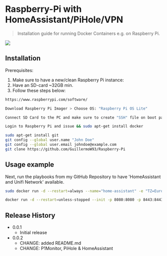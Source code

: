 # Raspberry-Pi with HomeAssistant/PiHole/VPN
> Installation guide for running Docker Containers e.g. on Raspberry Pi.

![](header.png)

## Installation

Prerequisites:
1. Make sure to have a new/clean Raspberry Pi instance:
2. Have an SD-card ~32GB min.
3. Follow these steps below:

```sh
https://www.raspberrypi.com/software/ 
```

```sh
Download Raspberry Pi Imager > Choose OS: "Raspberry Pi OS Lite"
```

```sh
Connect SD Card to the PC and make sure to create "SSH" file on boot partition of the SD Card. 
```

```sh
Login to Raspberry Pi and issue && sudo apt-get install docker
```

```sh
sudo apt-get install git
git config --global user.name "John Doe"
git config --global user.email johndoe@example.com 
git clone https://github.com/GuillermoW93/Raspberry-Pi
```

## Usage example

Next, run the playbooks from my GitHub Repository to have 'HomeAssistant and Unifi Network' available. 

```sh
sudo docker run -d --restart=always --name="home-assistant" -e "TZ=Europe/Amsterdam" -v /home/docker/home-assistant:/config --net=host homeassistant/raspberrypi4-homeassistant:stable
```

```sh
docker run -d --restart=unless-stopped --init -p 8080:8080 -p 8443:8443 -p 3478:3478/udp -p 10001:10001/udp -e TZ='Europe/Amsterdam' -v /opt/unifi:/unifi --name unifi jacobalberty/unifi
```
## Release History

* 0.0.1
    * Initial release
* 0.0.2
    * CHANGE: added README.md
    * CHANGE: P1Monitor, PiHole & HomeAssistant
